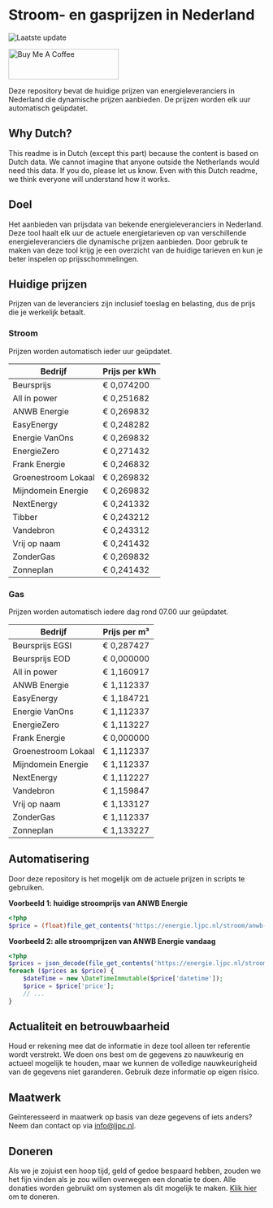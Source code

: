 # Stroom- en gasprijzen in Nederland

![Laatste update](https://img.shields.io/badge/laatste%20update-2024--04--24%2017%3A00%20CET-brightgreen)

<a href="https://www.buymeacoffee.com/Lars-" target="_blank"><img src="https://cdn.buymeacoffee.com/buttons/v2/default-orange.png" alt="Buy Me A Coffee" height="60" style="height: 60px !important;width: 217px !important;" ></a>

Deze repository bevat de huidige prijzen van energieleveranciers in Nederland die dynamische prijzen aanbieden. De prijzen worden elk uur automatisch geüpdatet.

## Why Dutch?

This readme is in Dutch (except this part) because the content is based on Dutch data. We cannot imagine that anyone outside the Netherlands would need this data. If you do, please let us know. Even with this Dutch readme, we think
everyone will understand how it works.

## Doel

Het aanbieden van prijsdata van bekende energieleveranciers in Nederland. Deze tool haalt elk uur de actuele energietarieven op van verschillende energieleveranciers die dynamische prijzen aanbieden. Door gebruik te maken van deze tool
krijg je een overzicht van de huidige tarieven en kun je beter inspelen op prijsschommelingen.

## Huidige prijzen

Prijzen van de leveranciers zijn inclusief toeslag en belasting, dus de prijs die je werkelijk betaalt.

### Stroom

Prijzen worden automatisch ieder uur geüpdatet.

 Bedrijf | Prijs per kWh 
---------|---------------
Beursprijs | € 0,074200
All in power | € 0,251682
ANWB Energie | € 0,269832
EasyEnergy | € 0,248282
Energie VanOns | € 0,269832
EnergieZero | € 0,271432
Frank Energie | € 0,246832
Groenestroom Lokaal | € 0,269832
Mijndomein Energie | € 0,269832
NextEnergy | € 0,241332
Tibber | € 0,243212
Vandebron | € 0,243312
Vrij op naam | € 0,241432
ZonderGas | € 0,269832
Zonneplan | € 0,241432


### Gas

Prijzen worden automatisch iedere dag rond 07.00 uur geüpdatet.

 Bedrijf | Prijs per m³ 
---------|--------------
Beursprijs EGSI | € 0,287427
Beursprijs EOD | € 0,000000
All in power | € 1,160917
ANWB Energie | € 1,112337
EasyEnergy | € 1,184721
Energie VanOns | € 1,112337
EnergieZero | € 1,113227
Frank Energie | € 0,000000
Groenestroom Lokaal | € 1,112337
Mijndomein Energie | € 1,112337
NextEnergy | € 1,112227
Vandebron | € 1,159847
Vrij op naam | € 1,133127
ZonderGas | € 1,112337
Zonneplan | € 1,133227


## Automatisering

Door deze repository is het mogelijk om de actuele prijzen in scripts te gebruiken.

**Voorbeeld 1: huidige stroomprijs van ANWB Energie**

```php
<?php
$price = (float)file_get_contents('https://energie.ljpc.nl/stroom/anwb-energie-nu.txt');

```

**Voorbeeld 2: alle stroomprijzen van ANWB Energie vandaag**

```php
<?php
$prices = json_decode(file_get_contents('https://energie.ljpc.nl/stroom/all-in-power-vandaag.json'),true);
foreach ($prices as $price) {
    $dateTime = new \DateTimeImmutable($price['datetime']);
    $price = $price['price'];
    // ...
}
```

## Actualiteit en betrouwbaarheid

Houd er rekening mee dat de informatie in deze tool alleen ter referentie wordt verstrekt. We doen ons best om de gegevens zo nauwkeurig en actueel mogelijk te houden, maar we kunnen de volledige nauwkeurigheid van de gegevens niet
garanderen. Gebruik deze informatie op eigen risico.

## Maatwerk

Geïnteresseerd in maatwerk op basis van deze gegevens of iets anders? Neem dan contact op
via [info@ljpc.nl](mailto:info@ljpc.nl?subject=Energie%20prijzen).

## Doneren

Als we je zojuist een hoop tijd, geld of gedoe bespaard hebben, zouden we het fijn vinden als je zou willen overwegen een
donatie te doen. Alle donaties worden gebruikt om systemen als dit mogelijk te
maken. [Klik hier](https://www.buymeacoffee.com/Lars-) om te doneren.
